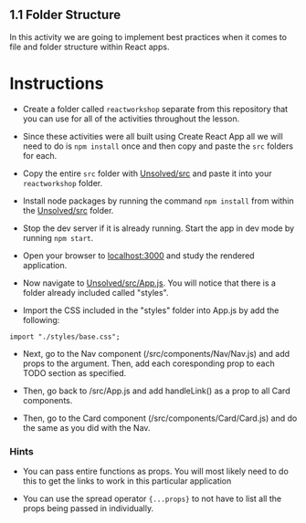 ## 1.1 Folder Structure

In this activity we are going to implement best practices when it comes to file and folder structure within React apps.

# Instructions

* Create a folder called `reactworkshop` separate from this repository that you can use for all of the activities throughout the lesson.

* Since these activities were all built using Create React App all we will need to do is `npm install` once and then copy and paste the `src` folders for each.

* Copy the entire `src` folder with [Unsolved/src](Unsolved/src) and paste it into your `reactworkshop` folder.

* Install node packages by running the command `npm install` from within the [Unsolved/src](Unsolved/src) folder.

* Stop the dev server if it is already running. Start the app in dev mode by running `npm start`.

* Open your browser to [localhost:3000](http://localhost:3000) and study the rendered application.

* Now navigate to [Unsolved/src/App.js](Unsolved/src/App.js). You will notice that there is a folder already included called "styles".

* Import the CSS included in the "styles" folder into App.js by add the following:

```
import "./styles/base.css";
```

* Next, go to the Nav component (/src/components/Nav/Nav.js) and add props to the argument. Then, add each coresponding prop to each TODO section as specified.

* Then, go back to /src/App.js and add handleLink() as a prop to all Card components.

* Then, go to the Card component (/src/components/Card/Card.js) and do the same as you did with the Nav.


### Hints

* You can pass entire functions as props. You will most likely need to do this to get the links to work in this particular application

* You can use the spread operator `{...props}` to not have to list all the props being passed in individually.